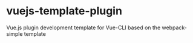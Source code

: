 # vuejs-template-plugin
Vue.js plugin development template for Vue-CLI based on the webpack-simple template
